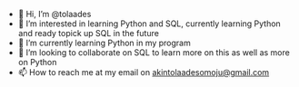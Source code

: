 - 👋 Hi, I’m @tolaades
- 👀 I’m interested in learning Python and SQL, currently learning Python and ready topick up SQL in the future 
- 🌱 I’m currently learning Python in my program
- 💞️ I’m looking to collaborate on SQL to learn more on this as well as more on Python
- 📫 How to reach me at my email on akintolaadesomoju@gmail.com

<!---
tolaades/tolaades is a ✨ special ✨ repository because its `README.md` (this file) appears on your GitHub profile.
You can click the Preview link to take a look at your changes.
--->
